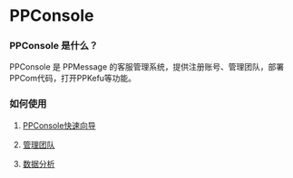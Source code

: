# PPConsole

### PPConsole 是什么？

PPConsole 是 PPMessage 的客服管理系统，提供注册账号、管理团队，部署PPCom代码，打开PPKefu等功能。


### 如何使用

1. [PPConsole快速向导](quick-guide.md)

2. [管理团队](manage-team.md)

3. [数据分析](data-analysis.md)
